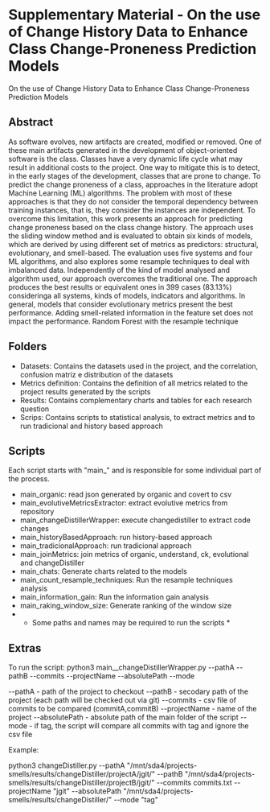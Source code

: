 # Supplementary Material - On the use of Change History Data to Enhance Class Change-Proneness Prediction Models

On the use of Change History Data to Enhance Class
Change-Proneness Prediction Models

## Abstract

As software evolves, new artifacts are created, modified or removed. One of these main
artifacts generated in the development of object-oriented software is the class. Classes
have a very dynamic life cycle what may result in additional costs to the project.
One way to mitigate this is to detect, in the early stages of the development, classes
that are prone to change. To predict the change proneness of a class, approaches
in the literature adopt Machine Learning (ML) algorithms. The problem with most
of these approaches is that they do not consider the temporal dependency between
training instances, that is, they consider the instances are independent. To overcome
this limitation, this work presents an approach for predicting change proneness based
on the class change history. The approach uses the sliding window method and is
evaluated to obtain six kinds of models, which are derived by using different set of
metrics as predictors: structural, evolutionary, and smell-based. The evaluation uses
five systems and four ML algorithms, and also explores some resample techniques
to deal with imbalanced data. Independently of the kind of model analysed and
algorithm used, our approach overcomes the traditional one. The approach produces
the best results or equivalent ones in 399 cases (83.13%) consideringa all systems, kinds
of models, indicators and algorithms. In general, models that consider evolutionary
metrics present the best performance. Adding smell-related information in the feature
set does not impact the performance. Random Forest with the resample technique


## Folders

- Datasets: Contains the datasets used in the project, and the correlation, confusion matriz e distribution of the datasets
- Metrics definition: Contains the definition of all metrics related to the project results generated by the scripts
- Results: Contains complementary charts and tables for each research question
- Scrips: Contains scripts to statistical analysis, to extract metrics and to run tradicional and history based approach




## Scripts
Each script starts with "main_" and is responsible for some individual part of the process.

- main_organic: read json generated by organic and covert to csv  
- main_evolutiveMetricsExtractor: extract evolutive metrics from repository  
- main_changeDistillerWrapper: execute changedistiller to extract code changes  
- main_historyBasedApproach:  run history-based approach   
- main_tradicionalApproach: run tradicional approach  
- main_joinMetrics: join metrics of organic, understand, ck, evolutional and changeDistiller  
- main_chats: Generate charts related to the models
- main_count_resample_techniques: Run the resample techniques analysis
- main_information_gain: Run the information gain analysis
- main_raking_window_size: Generate ranking of the window size
- * Some paths and names may be required to run the scripts *



## Extras

To run the script: python3 main__changeDistillerWrapper.py --pathA --pathB --commits --projectName --absolutePath --mode  

--pathA - path of the project to checkout --pathB - secodary path of the project (each path will be checked out via git) --commits - csv file of commits to be compared (commitA,commitB) --projectName - name of the project --absolutePath - absolute path of the main folder of the script --mode - if tag, the script will compare all commits with tag and ignore the csv file 

Example: 

python3 changeDistiller.py --pathA "/mnt/sda4/projects-smells/results/changeDistiller/projectA/jgit/" --pathB "/mnt/sda4/projects-smells/results/changeDistiller/projectB/jgit/" --commits commits.txt --projectName "jgit" --absolutePath "/mnt/sda4/projects-smells/results/changeDistiller/" --mode "tag" 
